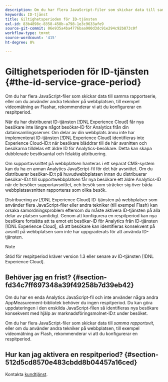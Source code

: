 ```yaml
---
description: Om du har flera JavaScript-filer som skickar data till samma rapportserie, eller om du använder andra tekniker på webbplatsen, till exempel videomätning av Flashar, rekommenderar vi att du konfigurerar en respitperiod.
keywords: ID-tjänst
title: Giltighetsperioden för ID-tjänsten
exl-id: 83b4898c-8358-458b-a798-1e3c9633afe9
source-git-commit: 06e935a4ba4776baa900d3dc91e294c92b873c0f
workflow-type: tm+mt
source-wordcount: '415'
ht-degree: 0%

---
```


# Giltighetsperioden för ID-tjänsten {#the-id-service-grace-period}

Om du har flera JavaScript-filer som skickar data till samma rapportserie, eller om du använder andra tekniker på webbplatsen, till exempel videomätning av Flashar, rekommenderar vi att du konfigurerar en respitperiod.

När du har distribuerat ID-tjänsten [!DNL Experience Cloud] får nya besökare inte längre något besökar-ID för Analytics från din datainsamlingsserver. Om delar av din webbplats ännu inte har implementerat ID-tjänsten [!DNL Experience Cloud] identifieras inte Experience Cloud-ID:t när besökare bläddrar till de här avsnitten och besökarna tilldelas ett äldre ID för Analytics-besökare. Detta kan skapa dubblerade besöksantal och felaktig attribuering.

Om supportavsnittet på webbplatsen hanteras i ett separat CMS-system kan du ha en annan Analytics JavaScript-fil för det här avsnittet. Om du distribuerar besökar-ID:t på huvudwebbplatsen innan du distribuerar besökar-ID:t till supportwebbplatsen får nya besökare ett äldre Analytics-ID när de besöker supportavsnittet, och besök som sträcker sig över båda webbplatsavsnitten rapporteras som olika besök.

Distribuering av [!DNL Experience Cloud] ID-tjänsten på webbplatser som använder flera JavaScript-filer eller andra tekniker (till exempel Flash) kan orsaka samordningsproblem eftersom du måste aktivera ID-tjänsten på alla delar av platsen samtidigt. Genom att konfigurera en respitperiod kan nya besökare fortsätta att ta emot ett besökar-ID för Analytics från ID-tjänsten [!DNL Experience Cloud], så att besökare kan identifieras konsekvent på avsnitt på webbplatsen som inte har uppgraderats för att använda ID-tjänsten.

>[!NOTE]
>
>Stöd för respitperiod kräver version 1.3 eller senare av ID-tjänsten [!DNL Experience Cloud].

## Behöver jag en frist? {#section-fd34c7ff697348a39f49258b7d39eb42}

Om du har en enda Analytics JavaScript-fil och inte använder några andra AppMeasurement-bibliotek behöver du ingen respitperiod. Du kan göra uppdateringen i den enskilda JavaScript-filen så identifieras nya besökare konsekvent med hjälp av marknadsföringsmolnet-ID:t under besöket.

Om du har flera JavaScript-filer som skickar data till *samma rapportsvit*, eller om du använder andra tekniker på webbplatsen, till exempel videomätning av Flash, rekommenderar vi att du konfigurerar en respitperiod.

## Hur kan jag aktivera en respitperiod? {#section-512d5cd8570e483cbdd8b04457a16ced}

Kontakta [kundtjänst](https://helpx.adobe.com/marketing-cloud/contact-support.html).
